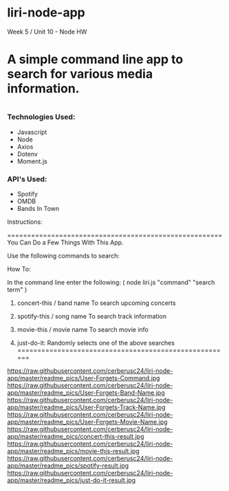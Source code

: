 # liri-node-app
Week 5 / Unit 10 - Node HW

<h1>A simple command line app to search for various media information.<h1>
  
  <h3> Technologies Used:</h3>
  <ul>
  <li> Javascript </li>
  <li> Node </li>
  <li> Axios </li>
  <li> Dotenv </li>
  <li> Moment.js </li>
  </ul>
  
  <h3> API's Used:</h3>
  <ul>
  <li> Spotify </li>
  <li> OMDB </li>
  <li> Bands In Town </li>
  </ul>
  
  
Instructions:

======================================================
You Can Do a Few Things With This App.

Use the following commands to search:

How To:

In the command line enter the following: ( node liri.js "command" "search term" )

1. concert-this / band name
To search upcoming concerts

2. spotify-this / song name
To search track information

3. movie-this / movie name
To search movie info

4. just-do-it: 
Randomly selects one of the above searches
======================================================

https://raw.githubusercontent.com/cerberusc24/liri-node-app/master/readme_pics/User-Forgets-Command.jpg
https://raw.githubusercontent.com/cerberusc24/liri-node-app/master/readme_pics/User-Forgets-Band-Name.jpg
https://raw.githubusercontent.com/cerberusc24/liri-node-app/master/readme_pics/User-Forgets-Track-Name.jpg
https://raw.githubusercontent.com/cerberusc24/liri-node-app/master/readme_pics/User-Forgets-Movie-Name.jpg
https://raw.githubusercontent.com/cerberusc24/liri-node-app/master/readme_pics/concert-this-result.jpg
https://raw.githubusercontent.com/cerberusc24/liri-node-app/master/readme_pics/movie-this-result.jpg
https://raw.githubusercontent.com/cerberusc24/liri-node-app/master/readme_pics/spotify-result.jpg
https://raw.githubusercontent.com/cerberusc24/liri-node-app/master/readme_pics/just-do-it-result.jpg
